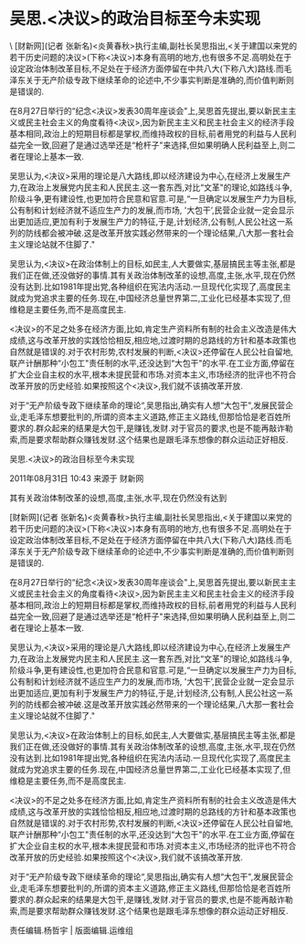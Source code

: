 # 吴思.<决议>的政治目标至今未实现  





\ 
[财新网](记者 张新名)<炎黄春秋>执行主编,副社长吴思指出,<关于建国以来党的若干历史问题的决议>(下称<决议>)本身有高明的地方,也有很多不足.高明处在于设定政治体制改革目标,不足处在于经济方面停留在中共八大(下称八大)路线.而毛泽东关于无产阶级专政下继续革命的论述中,不少事实判断是准确的,而价值判断则是错误的.

在8月27日举行的“纪念<决议>发表30周年座谈会"上,吴思首先提出,要以新民主主义或民主社会主义的角度看待<决议>,因为新民主主义和民主社会主义的经济手段基本相同,政治上的短期目标都是掌权,而维持政权的目标,前者用党的利益与人民利益完全一致,回避了是通过选举还是“枪杆子"来选择,但如果明确人民利益至上,则二者在理论上基本一致.

吴思认为,<决议>采用的理论是八大路线,即以经济建设为中心,在经济上发展生产力,在政治上发展党内民主和人民民主.这一套东西,对比“文革"的理论,如路线斗争,阶级斗争,更有建设性,也更加符合民意和官意.可是,“一旦确定以发展生产力为目标,公有制和计划经济就不适应生产力的发展,而市场, '大包干’,民营企业就一定会显示出更加适应,更加有利于发展生产力的特征,于是,计划经济,公有制,人民公社这一系列的防线都会被冲破.这是改革开放实践必然带来的一个理论结果,八大那一套社会主义理论站就不住脚了."

吴思认为,<决议>在政治体制上的目标,如民主,人大要做实,基层搞民主等主张,都是我们正在做,还没做好的事情.其有关政治体制改革的设想,高度,主张,水平,现在仍然没有达到.比如1981年提出党,各种组织在宪法内活动.一旦现代化实现了,高度民主就成为党追求主要的任务.现在,中国经济总量世界第二,工业化已经基本实现了,但维稳是主要任务,而不是高度民主.

<决议>的不足之处多在经济方面,比如,肯定生产资料所有制的社会主义改造是伟大成绩,这与改革开放的实践恰恰相反,相应地,过渡时期的总路线的方针和基本政策也自然就是错误的.对于农村形势,农村发展的判断,<决议>还停留在人民公社自留地,联产计酬那种“小包工"责任制的水平,还没达到“大包干"的水平.在工业方面,停留在扩大企业自主权的水平,根本未提民营和市场.对资本主义,市场经济的批评也不符合改革开放的历史经验.如果按照这个<决议>,我们就不该搞改革开放.

对于“无产阶级专政下继续革命的理论“,吴思指出,确实有人想“大包干",发展民营企业,走毛泽东想要批判的,所谓的资本主义道路,修正主义路线,但那恰恰是老百姓所要求的.群众起来的结果是大包干,是赚钱,发财.对于官员的要求,也是不能再敲诈勒索,而是要求帮助群众赚钱发财.这个结果也是跟毛泽东想像的群众运动正好相反.


吴思.<决议>的政治目标至今未实现

2011年08月31日 10:43 来源于 财新网

其有关政治体制改革的设想,高度,主张,水平,现在仍然没有达到

[财新网](记者 张新名)<炎黄春秋>执行主编,副社长吴思指出,<关于建国以来党的若干历史问题的决议>(下称<决议>)本身有高明的地方,也有很多不足.高明处在于设定政治体制改革目标,不足处在于经济方面停留在中共八大(下称八大)路线.而毛泽东关于无产阶级专政下继续革命的论述中,不少事实判断是准确的,而价值判断则是错误的.

在8月27日举行的“纪念<决议>发表30周年座谈会"上,吴思首先提出,要以新民主主义或民主社会主义的角度看待<决议>,因为新民主主义和民主社会主义的经济手段基本相同,政治上的短期目标都是掌权,而维持政权的目标,前者用党的利益与人民利益完全一致,回避了是通过选举还是“枪杆子"来选择,但如果明确人民利益至上,则二者在理论上基本一致.

吴思认为,<决议>采用的理论是八大路线,即以经济建设为中心,在经济上发展生产力,在政治上发展党内民主和人民民主.这一套东西,对比“文革"的理论,如路线斗争,阶级斗争,更有建设性,也更加符合民意和官意.可是,“一旦确定以发展生产力为目标,公有制和计划经济就不适应生产力的发展,而市场, '大包干’,民营企业就一定会显示出更加适应,更加有利于发展生产力的特征,于是,计划经济,公有制,人民公社这一系列的防线都会被冲破.这是改革开放实践必然带来的一个理论结果,八大那一套社会主义理论站就不住脚了."

吴思认为,<决议>在政治体制上的目标,如民主,人大要做实,基层搞民主等主张,都是我们正在做,还没做好的事情.其有关政治体制改革的设想,高度,主张,水平,现在仍然没有达到.比如1981年提出党,各种组织在宪法内活动.一旦现代化实现了,高度民主就成为党追求主要的任务.现在,中国经济总量世界第二,工业化已经基本实现了,但维稳是主要任务,而不是高度民主.

<决议>的不足之处多在经济方面,比如,肯定生产资料所有制的社会主义改造是伟大成绩,这与改革开放的实践恰恰相反,相应地,过渡时期的总路线的方针和基本政策也自然就是错误的.对于农村形势,农村发展的判断,<决议>还停留在人民公社自留地,联产计酬那种“小包工"责任制的水平,还没达到“大包干"的水平.在工业方面,停留在扩大企业自主权的水平,根本未提民营和市场.对资本主义,市场经济的批评也不符合改革开放的历史经验.如果按照这个<决议>,我们就不该搞改革开放.

对于“无产阶级专政下继续革命的理论“,吴思指出,确实有人想“大包干",发展民营企业,走毛泽东想要批判的,所谓的资本主义道路,修正主义路线,但那恰恰是老百姓所要求的.群众起来的结果是大包干,是赚钱,发财.对于官员的要求,也是不能再敲诈勒索,而是要求帮助群众赚钱发财.这个结果也是跟毛泽东想像的群众运动正好相反.



责任编辑.杨哲宇 | 版面编辑.运维组